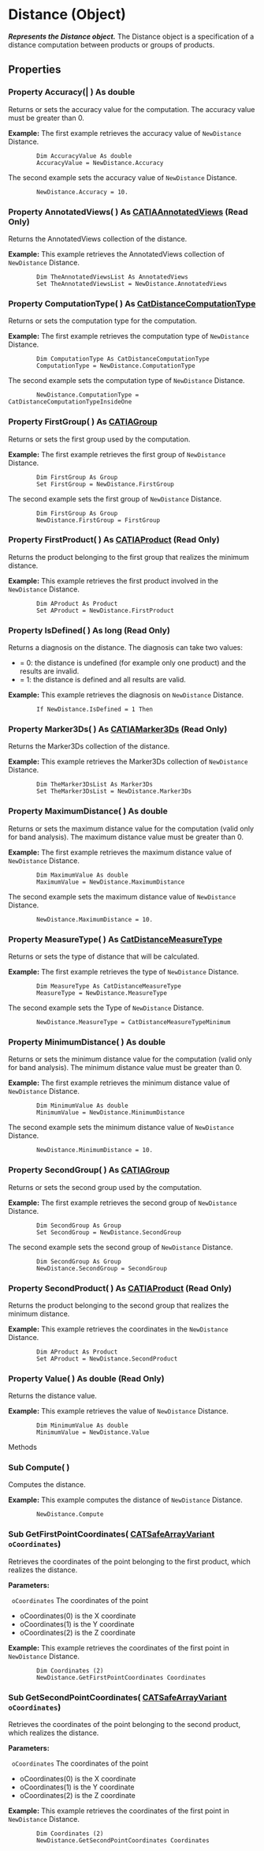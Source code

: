 # Distance (Object)

**_Represents the Distance object._**
The Distance object is a specification of a distance computation between products or groups of products.

## Properties

### Property **Accuracy**(| ) As double

   Returns or sets the accuracy value for the computation. The accuracy value must be greater than 0.

**Example:**      The first example retrieves the accuracy value of `NewDistance` Distance.

```VBScript
        Dim AccuracyValue As double
        AccuracyValue = NewDistance.Accuracy

```

   The second example sets the accuracy value of `NewDistance` Distance.

```VBScript
        NewDistance.Accuracy = 10.

```

### Property **AnnotatedViews**( ) As [CATIAAnnotatedViews](../NavigatorInterfaces/interface_AnnotatedViews_42578.md) (Read Only)

   Returns the AnnotatedViews collection of the distance.

**Example:**      This example retrieves the AnnotatedViews collection of `NewDistance` Distance.

```VBScript
        Dim TheAnnotatedViewsList As AnnotatedViews
        Set TheAnnotatedViewsList = NewDistance.AnnotatedViews

```

### Property **ComputationType**( ) As [CatDistanceComputationType](../SpaceAnalysisInterfaces/enum_CatDistanceComputationType_143950.md)

   Returns or sets the computation type for the computation.

**Example:**      The first example retrieves the computation type of `NewDistance` Distance.

```VBScript
        Dim ComputationType As CatDistanceComputationType
        ComputationType = NewDistance.ComputationType

```

   The second example sets the computation type of `NewDistance` Distance.

```VBScript
        NewDistance.ComputationType = CatDistanceComputationTypeInsideOne

```

### Property **FirstGroup**( ) As [CATIAGroup](../NavigatorInterfaces/interface_Group_5945.md)

   Returns or sets the first group used by the computation.

**Example:**      The first example retrieves the first group of `NewDistance` Distance.

```VBScript
        Dim FirstGroup As Group
        Set FirstGroup = NewDistance.FirstGroup

```

   The second example sets the first group of `NewDistance` Distance.

```VBScript
        Dim FirstGroup As Group
        NewDistance.FirstGroup = FirstGroup

```

### Property **FirstProduct**( ) As [CATIAProduct](../ProductStructureInterfaces/interface_Product_11223.md) (Read Only)

   Returns the product belonging to the first group that realizes the minimum distance.

**Example:**      This example retrieves the first product involved in the `NewDistance` Distance.

```VBScript
        Dim AProduct As Product
        Set AProduct = NewDistance.FirstProduct

```

### Property **IsDefined**( ) As long (Read Only)

   Returns a diagnosis on the distance. The diagnosis can take two values:

  * = 0: the distance is undefined (for example only one product) and the results are invalid.
  * = 1: the distance is defined and all results are valid.

**Example:**      This example retrieves the diagnosis on `NewDistance` Distance.

```VBScript
        If NewDistance.IsDefined = 1 Then

```

### Property **Marker3Ds**( ) As [CATIAMarker3Ds](../NavigatorInterfaces/interface_Marker3Ds_15928.md) (Read Only)

   Returns the Marker3Ds collection of the distance.

**Example:**      This example retrieves the Marker3Ds collection of `NewDistance` Distance.

```VBScript
        Dim TheMarker3DsList As Marker3Ds
        Set TheMarker3DsList = NewDistance.Marker3Ds

```

### Property **MaximumDistance**( ) As double

   Returns or sets the maximum distance value for the computation (valid only for band analysis). The maximum distance value must be greater than 0.

**Example:**      The first example retrieves the maximum distance value of `NewDistance` Distance.

```VBScript
        Dim MaximumValue As double
        MaximumValue = NewDistance.MaximumDistance

```

   The second example sets the maximum distance value of `NewDistance` Distance.

```VBScript
        NewDistance.MaximumDistance = 10.

```

### Property **MeasureType**( ) As [CatDistanceMeasureType](../SpaceAnalysisInterfaces/enum_CatDistanceMeasureType_101708.md)

   Returns or sets the type of distance that will be calculated.

**Example:**      The first example retrieves the type of `NewDistance` Distance.

```VBScript
        Dim MeasureType As CatDistanceMeasureType
        MeasureType = NewDistance.MeasureType

```

   The second example sets the Type of `NewDistance` Distance.

```VBScript
        NewDistance.MeasureType = CatDistanceMeasureTypeMinimum

```

### Property **MinimumDistance**( ) As double

   Returns or sets the minimum distance value for the computation (valid only for band analysis). The minimum distance value must be greater than 0.

**Example:**      The first example retrieves the minimum distance value of `NewDistance` Distance.

```VBScript
        Dim MinimumValue As double
        MinimumValue = NewDistance.MinimumDistance

```

   The second example sets the minimum distance value of `NewDistance` Distance.

```VBScript
        NewDistance.MinimumDistance = 10.

```

### Property **SecondGroup**( ) As [CATIAGroup](../NavigatorInterfaces/interface_Group_5945.md)

   Returns or sets the second group used by the computation.

**Example:**      The first example retrieves the second group of `NewDistance` Distance.

```VBScript
        Dim SecondGroup As Group
        Set SecondGroup = NewDistance.SecondGroup

```

   The second example sets the second group of `NewDistance` Distance.

```VBScript
        Dim SecondGroup As Group
        NewDistance.SecondGroup = SecondGroup

```

### Property **SecondProduct**( ) As [CATIAProduct](../ProductStructureInterfaces/interface_Product_11223.md) (Read Only)

   Returns the product belonging to the second group that realizes the minimum distance.

**Example:**      This example retrieves the coordinates in the `NewDistance` Distance.

```VBScript
        Dim AProduct As Product
        Set AProduct = NewDistance.SecondProduct

```

### Property **Value**( ) As double (Read Only)

   Returns the distance value.

**Example:**      This example retrieves the value of `NewDistance` Distance.

```VBScript
        Dim MinimumValue As double
        MinimumValue = NewDistance.Value

```

Methods

### Sub **Compute**( )

   Computes the distance.

**Example:**      This example computes the distance of `NewDistance` Distance.

```VBScript
        NewDistance.Compute

```

### Sub **GetFirstPointCoordinates**( [CATSafeArrayVariant](../System/typedef_CATSafeArrayVariant_73843.md)  `oCoordinates`)

   Retrieves the coordinates of the point belonging to the first product, which realizes the distance.

**Parameters:**

` oCoordinates`      The coordinates of the point

  * oCoordinates(0) is the X coordinate
  * oCoordinates(1) is the Y coordinate
  * oCoordinates(2) is the Z coordinate

**Example:**      This example retrieves the coordinates of the first point in `NewDistance` Distance.

```VBScript
        Dim Coordinates (2)
        NewDistance.GetFirstPointCoordinates Coordinates

```

### Sub **GetSecondPointCoordinates**( [CATSafeArrayVariant](../System/typedef_CATSafeArrayVariant_73843.md)  `oCoordinates`)

   Retrieves the coordinates of the point belonging to the second product, which realizes the distance.

**Parameters:**

` oCoordinates`      The coordinates of the point

  * oCoordinates(0) is the X coordinate
  * oCoordinates(1) is the Y coordinate
  * oCoordinates(2) is the Z coordinate

**Example:**      This example retrieves the coordinates of the first point in `NewDistance` Distance.

```VBScript
        Dim Coordinates (2)
        NewDistance.GetSecondPointCoordinates Coordinates

```